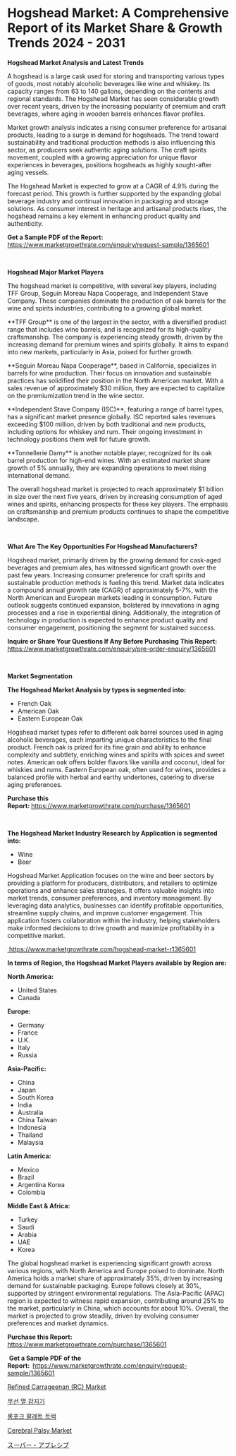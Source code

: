 <p><h1>Hogshead Market: A Comprehensive Report of its Market Share & Growth Trends 2024 - 2031</h1></p><p><strong>Hogshead Market Analysis and Latest Trends</strong></p>
<p><p>A hogshead is a large cask used for storing and transporting various types of goods, most notably alcoholic beverages like wine and whiskey. Its capacity ranges from 63 to 140 gallons, depending on the contents and regional standards. The Hogshead Market has seen considerable growth over recent years, driven by the increasing popularity of premium and craft beverages, where aging in wooden barrels enhances flavor profiles. </p><p>Market growth analysis indicates a rising consumer preference for artisanal products, leading to a surge in demand for hogsheads. The trend toward sustainability and traditional production methods is also influencing this sector, as producers seek authentic aging solutions. The craft spirits movement, coupled with a growing appreciation for unique flavor experiences in beverages, positions hogsheads as highly sought-after aging vessels. </p><p>The Hogshead Market is expected to grow at a CAGR of 4.9% during the forecast period. This growth is further supported by the expanding global beverage industry and continual innovation in packaging and storage solutions. As consumer interest in heritage and artisanal products rises, the hogshead remains a key element in enhancing product quality and authenticity.</p></p>
<p><strong>Get a Sample PDF of the Report:&nbsp;</strong> <a href="https://www.marketgrowthrate.com/enquiry/request-sample/1365601">https://www.marketgrowthrate.com/enquiry/request-sample/1365601</a></p>
<p>&nbsp;</p>
<p><strong>Hogshead Major Market Players</strong></p>
<p><p>The hogshead market is competitive, with several key players, including TFF Group, Seguin Moreau Napa Cooperage, and Independent Stave Company. These companies dominate the production of oak barrels for the wine and spirits industries, contributing to a growing global market.</p><p>**TFF Group** is one of the largest in the sector, with a diversified product range that includes wine barrels, and is recognized for its high-quality craftsmanship. The company is experiencing steady growth, driven by the increasing demand for premium wines and spirits globally. It aims to expand into new markets, particularly in Asia, poised for further growth.</p><p>**Seguin Moreau Napa Cooperage**, based in California, specializes in barrels for wine production. Their focus on innovation and sustainable practices has solidified their position in the North American market. With a sales revenue of approximately $30 million, they are expected to capitalize on the premiumization trend in the wine sector.</p><p>**Independent Stave Company (ISC)**, featuring a range of barrel types, has a significant market presence globally. ISC reported sales revenues exceeding $100 million, driven by both traditional and new products, including options for whiskey and rum. Their ongoing investment in technology positions them well for future growth.</p><p>**Tonnellerie Damy** is another notable player, recognized for its oak barrel production for high-end wines. With an estimated market share growth of 5% annually, they are expanding operations to meet rising international demand.</p><p>The overall hogshead market is projected to reach approximately $1 billion in size over the next five years, driven by increasing consumption of aged wines and spirits, enhancing prospects for these key players. The emphasis on craftsmanship and premium products continues to shape the competitive landscape.</p></p>
<p>&nbsp;</p>
<p><strong>What Are The Key Opportunities For Hogshead Manufacturers?</strong></p>
<p><p>Hogshead market, primarily driven by the growing demand for cask-aged beverages and premium ales, has witnessed significant growth over the past few years. Increasing consumer preference for craft spirits and sustainable production methods is fueling this trend. Market data indicates a compound annual growth rate (CAGR) of approximately 5-7%, with the North American and European markets leading in consumption. Future outlook suggests continued expansion, bolstered by innovations in aging processes and a rise in experiential dining. Additionally, the integration of technology in production is expected to enhance product quality and consumer engagement, positioning the segment for sustained success.</p></p>
<p><strong>Inquire or Share Your Questions If Any Before Purchasing This Report:</strong> <a href="https://www.marketgrowthrate.com/enquiry/pre-order-enquiry/1365601">https://www.marketgrowthrate.com/enquiry/pre-order-enquiry/1365601</a></p>
<p>&nbsp;</p>
<p><strong>Market Segmentation</strong></p>
<p><strong>The Hogshead Market Analysis by types is segmented into:</strong></p>
<p><ul><li>French Oak</li><li>American Oak</li><li>Eastern European Oak</li></ul></p>
<p><p>Hogshead market types refer to different oak barrel sources used in aging alcoholic beverages, each imparting unique characteristics to the final product. French oak is prized for its fine grain and ability to enhance complexity and subtlety, enriching wines and spirits with spices and sweet notes. American oak offers bolder flavors like vanilla and coconut, ideal for whiskies and rums. Eastern European oak, often used for wines, provides a balanced profile with herbal and earthy undertones, catering to diverse aging preferences.</p></p>
<p><strong>Purchase this Report:&nbsp;</strong><a href="https://www.marketgrowthrate.com/purchase/1365601">https://www.marketgrowthrate.com/purchase/1365601</a></p>
<p>&nbsp;</p>
<p><strong>The Hogshead Market Industry Research by Application is segmented into:</strong></p>
<p><ul><li>Wine</li><li>Beer</li></ul></p>
<p><p>Hogshead Market Application focuses on the wine and beer sectors by providing a platform for producers, distributors, and retailers to optimize operations and enhance sales strategies. It offers valuable insights into market trends, consumer preferences, and inventory management. By leveraging data analytics, businesses can identify profitable opportunities, streamline supply chains, and improve customer engagement. This application fosters collaboration within the industry, helping stakeholders make informed decisions to drive growth and maximize profitability in a competitive market.</p></p>
<p><a href="https://www.marketgrowthrate.com/hogshead-market-r1365601">&nbsp;https://www.marketgrowthrate.com/hogshead-market-r1365601</a></p>
<p><strong>In terms of Region, the Hogshead Market Players available by Region are:</strong></p>
<p>
    <p> <strong> North America: </strong>
        <ul>
            <li>United States</li>
            <li>Canada</li>
        </ul>
        </p> 
    <p> <strong> Europe: </strong>
        <ul>
            <li>Germany</li>
            <li>France</li>
            <li>U.K.</li>
            <li>Italy</li>
            <li>Russia</li>
        </ul>
        </p> 
    <p> <strong> Asia-Pacific: </strong>
        <ul>
            <li>China</li>
            <li>Japan</li>
            <li>South Korea</li>
            <li>India</li>
            <li>Australia</li>
            <li>China Taiwan</li>
            <li>Indonesia</li>
            <li>Thailand</li>
            <li>Malaysia</li>
        </ul>
        </p> 
    <p> <strong> Latin America: </strong>
        <ul>
            <li>Mexico</li>
            <li>Brazil</li>
            <li>Argentina Korea</li>
            <li>Colombia</li>
        </ul>
        </p> 
    <p> <strong> Middle East & Africa: </strong>
        <ul>
            <li>Turkey</li>
            <li>Saudi</li>
            <li>Arabia</li>
            <li>UAE</li>
            <li>Korea</li>
        </ul>
    </p>
    </p>
<p><p>The global hogshead market is experiencing significant growth across various regions, with North America and Europe poised to dominate. North America holds a market share of approximately 35%, driven by increasing demand for sustainable packaging. Europe follows closely at 30%, supported by stringent environmental regulations. The Asia-Pacific (APAC) region is expected to witness rapid expansion, contributing around 25% to the market, particularly in China, which accounts for about 10%. Overall, the market is projected to grow steadily, driven by evolving consumer preferences and market dynamics.</p></p>
<p><strong>Purchase this Report: </strong><a href="https://www.marketgrowthrate.com/purchase/1365601">https://www.marketgrowthrate.com/purchase/1365601</a></p>
<p>&nbsp;<strong>Get a Sample PDF of the Report:&nbsp;&nbsp;</strong><a href="https://www.marketgrowthrate.com/enquiry/request-sample/1365601">https://www.marketgrowthrate.com/enquiry/request-sample/1365601</a></p>
<p><strong></strong></p>
<p><p><a href="https://issuu.com/reportprime-2/docs/refined-carrageenan-rc-market-size-_a9b813de099db1">Refined Carrageenan (RC) Market</a></p><p><a href="https://medium.com/@wwalsh1/%EB%AC%B4%EC%84%A0-%EC%97%B4-%EA%B0%90%EC%A7%80%EA%B8%B0-%EC%82%B0%EC%97%85-%EB%B6%84%EC%95%BC-%EC%8B%9C%EC%9E%A5-%EB%8F%99%ED%96%A5-%EB%B0%8F-%EB%AF%B8%EB%9E%98-%EC%8B%9C%EB%82%98%EB%A6%AC%EC%98%A4-2024-2031-011d5280e9f2?postPublishedType=repub">무선 열 감지기</a></p><p><a href="https://medium.com/@wwalsh1/%EB%A1%B1%ED%8F%AC%ED%81%AC-%ED%8C%94%EB%A0%88%ED%8A%B8-%ED%8A%B8%EB%9F%AD-%EC%8B%9C%EC%9E%A5-%ED%95%84%EC%88%98-%EC%A0%95%EB%B3%B4-%EC%A3%BC%EC%9A%94-%EC%8B%9C%EC%9E%A5-%ED%94%8C%EB%A0%88%EC%9D%B4%EC%96%B4-%EC%88%98%EC%9A%94-%EC%9B%90%EB%8F%99%EB%A0%A5-%EB%B0%8F-2024%EB%85%84%EB%B6%80%ED%84%B0-2031%EB%85%84%EA%B9%8C%EC%A7%80%EC%9D%98-roi-%EC%9E%A0%EC%9E%AC%EB%A0%A5-%EC%98%88%EC%B8%A1-621d6f578d1a">롱포크 팔레트 트럭</a></p><p><a href="https://www.linkedin.com/pulse/cerebral-palsy-market-forecasts-trends-impact-analysis-2024-1qgte?trackingId=6K%2BvswF7R3uuD00rG40JNA%3D%3D">Cerebral Palsy Market</a></p><p><a href="https://medium.com/@donna_boxall/%E3%82%B0%E3%83%AD%E3%83%BC%E3%83%90%E3%83%AB%E8%B6%85%E7%A0%94%E7%A3%A8%E6%9D%90%E5%B8%82%E5%A0%B4%E3%81%AE%E7%8A%B6%E6%B3%81%E3%82%92%E6%8E%A2%E3%82%8B-%E3%83%88%E3%83%AC%E3%83%B3%E3%83%89-%E4%BA%88%E6%B8%AC-%E5%BD%B1%E9%9F%BF%E5%88%86%E6%9E%90-2024%E5%B9%B4-2031%E5%B9%B4-146%E3%83%9A%E3%83%BC%E3%82%B8%E3%81%A7%E7%B6%B2%E7%BE%85%E3%81%95%E3%82%8C%E3%81%A6%E3%81%84%E3%81%BE%E3%81%99-15ca93392a31?postPublishedType=repub">スーパー・アブレシブ</a></p></p>